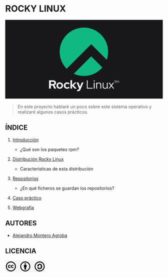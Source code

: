 # ROCKY LINUX

<img src="img/portada.png" alt="RockyLinux" width="900px">

> En este proyecto hablaré un poco sobre este sistema operativo y realizaré algunos casos prácticos.

## ÍNDICE
1. [Introducción](introduccion.md)
   
   * ¿Qué son los paquetes rpm?
     
3. [Distribución Rocky Linux](caracteristicas.md)
   
   * Características de esta distribución
     
5. [Repositorios](repositorios.md)
   
   * ¿En qué ficheros se guardan los repositorios?
     
7. [Caso práctico]()
8. [Webgrafía](webgrafia.md)

## AUTORES
* [Alejandro Montero Agroba](https://github.com/alemonterx)

## LICENCIA
![Licencia](img/licencia.png)

